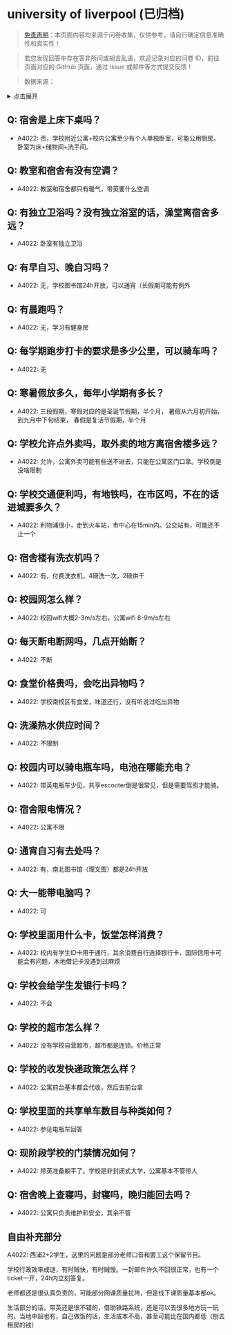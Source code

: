 # university of liverpool (已归档)

> [免责声明](https://colleges.chat/#_3)：本页面内容均来源于问卷收集，仅供参考，请自行确定信息准确性和真实性！

> 若您发现回答中存在答非所问或胡言乱语，欢迎记录对应的问卷 ID，前往页面对应的 GitHub 页面，通过 issue 或邮件等方式提交反馈！

> 数据来源：

<details><summary>点击展开</summary>
<ul>
<li>A4022: 匿名 (2022 年 02 月)</li>
</ul>
</details>

## Q: 宿舍是上床下桌吗？

- A4022: 否，学校附近公寓+校内公寓至少有个人单独卧室，可能公用厨房。
卧室为床+储物间+洗手间。

## Q: 教室和宿舍有没有空调？

- A4022: 教室和宿舍都只有暖气，带英要什么空调

## Q: 有独立卫浴吗？没有独立浴室的话，澡堂离宿舍多远？

- A4022: 卧室有独立卫浴

## Q: 有早自习、晚自习吗？

- A4022: 无，学校图书馆24h开放，可以通宵（长假期可能有例外

## Q: 有晨跑吗？

- A4022: 无，学习有健身房

## Q: 每学期跑步打卡的要求是多少公里，可以骑车吗？

- A4022: 无

## Q: 寒暑假放多久，每年小学期有多长？

- A4022: 三段假期，寒假对应的是圣诞节假期，半个月，
暑假从六月初开始，到九月中下旬结束，
春假是复活节假期，半个月

## Q: 学校允许点外卖吗，取外卖的地方离宿舍楼多远？

- A4022: 允许，公寓外卖可能有些送不进去，只能在公寓区门口拿。学校倒是没啥限制

## Q: 学校交通便利吗，有地铁吗，在市区吗，不在的话进城要多久？

- A4022: 利物浦很小，走到火车站，市中心在15min内。公交站有，可能还不止一个

## Q: 宿舍楼有洗衣机吗？

- A4022: 有，付费洗衣机，4磅洗一次，2磅烘干

## Q: 校园网怎么样？

- A4022: 校园wifi大概2-3m/s左右，公寓wifi 8-9m/s左右

## Q: 每天断电断网吗，几点开始断？

- A4022: 不断

## Q: 食堂价格贵吗，会吃出异物吗？

- A4022: 学校南校区有食堂，味道还行，没有听说过吃出异物

## Q: 洗澡热水供应时间？

- A4022: 不限制

## Q: 校园内可以骑电瓶车吗，电池在哪能充电？

- A4022: 带英电瓶车少见，共享escooter倒是很常见，但是需要驾照才能骑。

## Q: 宿舍限电情况？

- A4022: 公寓不限

## Q: 通宵自习有去处吗？

- A4022: 有，南北图书馆（理文图）都是24h开放

## Q: 大一能带电脑吗？

- A4022: 可

## Q: 学校里面用什么卡，饭堂怎样消费？

- A4022: 校内有学生ID卡用于通行，其余消费自行选择银行卡，国际信用卡可能会有问题，本地借记卡没遇到过麻烦

## Q: 学校会给学生发银行卡吗？

- A4022: 不会

## Q: 学校的超市怎么样？

- A4022: 没有学校自营超市，超市都是连锁。价格正常

## Q: 学校的收发快递政策怎么样？

- A4022: 公寓前台基本都会代收，然后去前台拿

## Q: 学校里面的共享单车数目与种类如何？

- A4022: 参见电瓶车回答

## Q: 现阶段学校的门禁情况如何？

- A4022: 带英准备躺平了。学校是非封闭式大学，公寓基本不管带人

## Q: 宿舍晚上查寝吗，封寝吗，晚归能回去吗？

- A4022: 公寓只负责维护和安全，其余不管

## 自由补充部分

A4022: 西浦2+2学生，这里的问题是部分老师口音和罢工这个保留节目。

学校行政效率成谜，有时贼快，有时贼慢。一封邮件许久不回很正常，也有一个ticket一开，24h内立刻答复。

老师都还是很认真负责的，可能部分网课质量拉垮，但是线下课质量基本都ok。

生活部分的话，带英还是很不错的，借助铁路系统，还是可以去很多地方玩一玩的，当地中超也有，自己做饭的话，生活成本不高，甚至可能比在国内都低（刨去租房的钱）